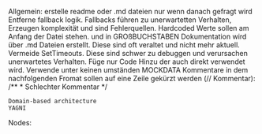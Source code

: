 Allgemein:
    erstelle readme oder .md dateien nur wenn danach gefragt wird
    Entferne fallback logik. Fallbacks führen zu unerwartetten Verhalten, Erzeugen komplexität und sind Fehlerquellen.
    Hardcoded Werte sollen am Anfang der Datei stehen. und in GROßBUCHSTABEN
    Dokumentation wird über .md Dateien erstellt. Diese sind oft veraltet und nicht mehr aktuell.
    Vermeide SetTimeouts. Diese sind schwer zu debuggen und verursachen unerwartetes Verhalten.
    Füge nur Code Hinzu der auch direkt verwendet wird.
    Verwende unter keinen umständen MOCKDATA
    Kommentare in dem nachfolgenden Fromat sollen auf eine Zeile gekürzt werden (// Kommentar): 
    /**
    * Schlechter Kommentar
    */

    Domain-based architecture
    YAGNI

Nodes:
    